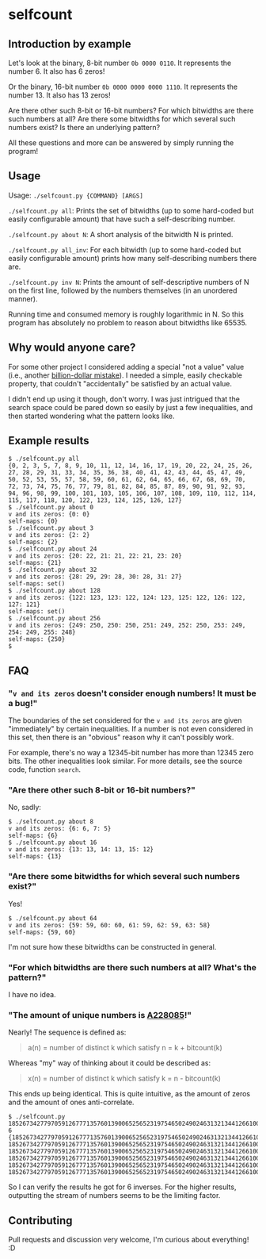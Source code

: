 # selfcount

## Introduction by example

Let's look at the binary, 8-bit number `0b 0000 0110`.
It represents the number 6.
It also has 6 zeros!

Or the binary, 16-bit number `0b 0000 0000 0000 1110`.
It represents the number 13.
It also has 13 zeros!

Are there other such 8-bit or 16-bit numbers?
For which bitwidths are there such numbers at all?
Are there some bitwidths for which several such numbers exist?
Is there an underlying pattern?

<!--
    And who took the cookie from the cookie jar?
    https://youtu.be/mj6l_5vDEAY?t=7)? ;)
-->

All these questions and more can be answered by simply running the program!

## Usage

Usage: `./selfcount.py {COMMAND} [ARGS]`

`./selfcount.py all`:
Prints the set of bitwidths (up to some hard-coded but easily configurable amount)
that have such a self-describing number.

`./selfcount.py about N`:
A short analysis of the bitwidth N is printed.

`./selfcount.py all_inv`:
For each bitwidth (up to some hard-coded but easily configurable amount)
prints how many self-describing numbers there are.

`./selfcount.py inv N`:
Prints the amount of self-descriptive numbers of N on the first line,
followed by the numbers themselves (in an unordered manner).

Running time and consumed memory is roughly logarithmic in N.
So this program has absolutely no problem to reason about bitwidths like 65535.

## Why would anyone care?

For some other project I considered adding a special "not a value" value
(i.e., another [billion-dollar mistake](https://en.wikipedia.org/wiki/Tony_Hoare#Apologies_and_retractions)).
I needed a simple, easily checkable property,
that couldn't "accidentally" be satisfied by an actual value.

I didn't end up using it though, don't worry.
I was just intrigued that the search space could be pared down so easily
by just a few inequalities, and then started wondering what the pattern looks like.

## Example results

```
$ ./selfcount.py all
{0, 2, 3, 5, 7, 8, 9, 10, 11, 12, 14, 16, 17, 19, 20, 22, 24, 25, 26, 27, 28, 29, 31, 33, 34, 35, 36, 38, 40, 41, 42, 43, 44, 45, 47, 49, 50, 52, 53, 55, 57, 58, 59, 60, 61, 62, 64, 65, 66, 67, 68, 69, 70, 72, 73, 74, 75, 76, 77, 79, 81, 82, 84, 85, 87, 89, 90, 91, 92, 93, 94, 96, 98, 99, 100, 101, 103, 105, 106, 107, 108, 109, 110, 112, 114, 115, 117, 118, 120, 122, 123, 124, 125, 126, 127}
$ ./selfcount.py about 0
v and its zeros: {0: 0}
self-maps: {0}
$ ./selfcount.py about 3
v and its zeros: {2: 2}
self-maps: {2}
$ ./selfcount.py about 24
v and its zeros: {20: 22, 21: 21, 22: 21, 23: 20}
self-maps: {21}
$ ./selfcount.py about 32
v and its zeros: {28: 29, 29: 28, 30: 28, 31: 27}
self-maps: set()
$ ./selfcount.py about 128
v and its zeros: {122: 123, 123: 122, 124: 123, 125: 122, 126: 122, 127: 121}
self-maps: set()
$ ./selfcount.py about 256
v and its zeros: {249: 250, 250: 250, 251: 249, 252: 250, 253: 249, 254: 249, 255: 248}
self-maps: {250}
$ 
```

## FAQ

### "`v and its zeros` doesn't consider enough numbers!  It must be a bug!"

The boundaries of the set considered for the `v and its zeros`
are given "immediately" by certain inequalities.
If a number is not even considered in this set,
then there is an "obvious" reason why it can't possibly work.

For example, there's no way a 12345-bit number has more than 12345 zero bits.
The other inequalities look similar.  For more details, see the source code, function `search`.

### "Are there other such 8-bit or 16-bit numbers?"

No, sadly:

```
$ ./selfcount.py about 8
v and its zeros: {6: 6, 7: 5}
self-maps: {6}
$ ./selfcount.py about 16
v and its zeros: {13: 13, 14: 13, 15: 12}
self-maps: {13}
```

### "Are there some bitwidths for which several such numbers exist?"

Yes!

```
$ ./selfcount.py about 64
v and its zeros: {59: 59, 60: 60, 61: 59, 62: 59, 63: 58}
self-maps: {59, 60}
```

I'm not sure how these bitwidths can be constructed in general.

### "For which bitwidths are there such numbers at all?  What's the pattern?"

I have no idea.

### "The amount of unique numbers is [A228085](https://oeis.org/A228085)!"

Nearly!  The sequence is defined as:

> a(n) = number of distinct k which satisfy n = k + bitcount(k)

Whereas "my" way of thinking about it could be described as:

> x(n) = number of distinct k which satisfy k = n - bitcount(k)

This ends up being identical.  This is quite intuitive,
as the amount of zeros and the amount of ones anti-correlate.

```
$ ./selfcount.py 1852673427797059126777135760139006525652319754650249024631321344126610074239106
6
{1852673427797059126777135760139006525652319754650249024631321344126610074239104,
1852673427797059126777135760139006525652319754650249024631321344126610074238851,
1852673427797059126777135760139006525652319754650249024631321344126610074238852,
1852673427797059126777135760139006525652319754650249024631321344126610074239099,
1852673427797059126777135760139006525652319754650249024631321344126610074239100,
1852673427797059126777135760139006525652319754650249024631321344126610074238847}
```

So I can verify the results he got for 6 inverses.
For the higher results,
outputting the stream of numbers seems to be the limiting factor.

## Contributing

Pull requests and discussion very welcome, I'm curious about everything! :D
